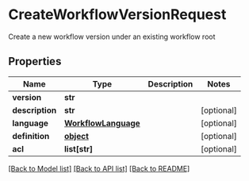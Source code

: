 # CreateWorkflowVersionRequest

Create a new workflow version under an existing workflow root
## Properties
Name | Type | Description | Notes
------------ | ------------- | ------------- | -------------
**version** | **str** |  | 
**description** | **str** |  | [optional] 
**language** | [**WorkflowLanguage**](WorkflowLanguage.md) |  | [optional] 
**definition** | [**object**](.md) |  | [optional] 
**acl** | **list[str]** |  | [optional] 

[[Back to Model list]](../README.md#documentation-for-models) [[Back to API list]](../README.md#documentation-for-api-endpoints) [[Back to README]](../README.md)


